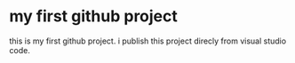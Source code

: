 # my first github project
this is my first github project. i publish this project direcly from visual studio code.
